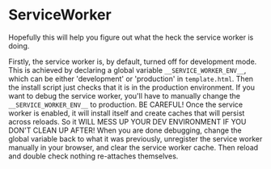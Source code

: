 # ServiceWorker
Hopefully this will help you figure out what the heck the service worker is doing.

Firstly, the service worker is, by default, turned off for development mode. This is achieved by declaring a global variable `__SERVICE_WORKER_ENV__`, which can be either 'development' or 'production' in `template.html`. Then the install script just checks that it is in the production environment. If you want to debug the service worker, you'll have to manually change the `__SERVICE_WORKER_ENV__` to production. BE CAREFUL! Once the service worker is enabled, it will install itself and create caches that will persist across reloads. So it WILL MESS UP YOUR DEV ENVIRONMENT IF YOU DON'T CLEAN UP AFTER! When you are done debugging, change the global variable back to what it was previously, unregister the service worker manually in your browser, and clear the service worker cache. Then reload and double check nothing re-attaches themselves.